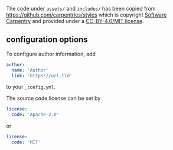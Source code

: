 The code under `assets/` and `includes/` has been copied from
<https://github.com/carpentries/styles> which is copyright
[Software Carpentry](https://software-carpentry.org)
and provided under a
[CC-BY-4.0/MIT license](https://github.com/carpentries/styles/blob/gh-pages/LICENSE.md).


## configuration options

To configure author information, add
```yaml
author:
  name: 'Author'
  link: 'https://url.tld'
```
to your `_config.yml`.

The source code license can be set by
```yaml
license:
  code: 'Apache-2.0'
```
or
```yaml
license:
  code: 'MIT'
```

